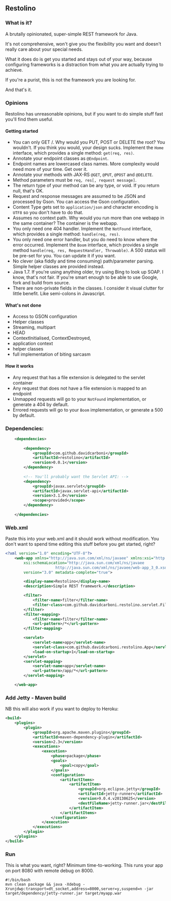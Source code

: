 Restolino
----------


### What is it?

A brutally opinionated, super-simple REST framework for Java.

It's not comprehensive, won't give you the flexibility you want and doesn't really care about your special needs.

What it does do is get you started and stays out of your way, because configuring frameworks is a distraction from what you are actually trying to achieve.

If you're a purist, this is not the framework you are looking for. 

And that's it.


### Opinions

Restolino has unreasonable opinions, but if you want to do simple stuff fast you'll find them useful.

#### Getting started

 * You can only GET /. Why would you PUT, POST or DELETE the root? You wouldn't. If you think you would, your design sucks. Implement the `Home` interface, which provides a single method: `get(req, res)`.
 * Annotate your endpoint classes as `@Endpoint`.
 * Endpoint names are lowercased class names. More complexity would need more of your time. Get over it.
 * Annotate your methods with JAX-RS `@GET`, `@PUT`, `@POST` and `@DELETE`.
 * Method parameters must be `req, res[, request message]`. 
 * The return type of your method can be any type, or void. If you return null, that's OK.
 * Request and response messages are assumed to be JSON and processed by Gson. You can access the Gson configuration.
 * Content Type gets set to `application/json` and character encoding is `UTF8` so you don't have to do that.
 * Assumes no context path. Why would you run more than one webapp in the same container? The container is the webapp.
 * You only need one 404 handler. Implement the `NotFound` interface, which provides a single method: `handle(req, res)`.
 * You only need one error handler, but you do need to know where the error occurred. Implement the `Boom` interface, which provides a single method `handle(req, res, RequestHandler, Throwable)`. A 500 status will be pre-set for you. You can update it if you want.
 * No clever (aka fiddly and time consuming) path/parameter parsing. Simple helper classes are provided instead.
 * Java 1.7. If you're using anything older, try using Bing to look up SOAP. I know, that's not fair. If you're smart enough to be able to use Google, fork and build from source.
 * There are non-private fields in the classes. I consider it visual clutter for little benefit. Like semi-colons in Javascript.

#### What's not done

 * Access to GSON configuration
 * Helper classes
 * Streaming, multipart
 * HEAD
 * ContextInitialised, ContextDestroyed,
 * application context
 * helper classes
 * full implementation of biting sarcasm

#### How it works

 * Any request that has a file extension is delegated to the servlet container
 * Any request that does not have a file extension is mapped to an endpoint
 * Unmapped requests will go to your `NotFound` implementation, or generate a 404 by default.
 * Errored requests will go to your `Boom` implementation, or generate a 500 by default.


### Dependencies:

```xml
    <dependencies>
    
        <dependency>
            <groupId>com.github.davidcarboni</groupId>
            <artifactId>restolino</artifactId>
            <version>0.0.1</version>
        </dependency>
    
        <!-- You'll probably want the Servlet API: -->
        <dependency>
            <groupId>javax.servlet</groupId>
            <artifactId>javax.servlet-api</artifactId>
            <version>3.1.0</version>
            <scope>provided</scope>
        </dependency>
            
    </dependencies>
```


### Web.xml

Paste this into your web.xml and it should work without modification. 
You don't want to spend time editing this stuff before you get started, right?

```xml
<?xml version="1.0" encoding="UTF-8"?>
    <web-app xmlns="http://java.sun.com/xml/ns/javaee" xmlns:xsi="http://www.w3.org/2001/XMLSchema-instance"
        xsi:schemaLocation="http://java.sun.com/xml/ns/javaee
                      http://java.sun.com/xml/ns/javaee/web-app_3_0.xsd"
        version="3.0" metadata-complete="true">

        <display-name>Restolino</display-name>
        <description>Simple REST framework.</description>

        <filter>
            <filter-name>filter</filter-name>
            <filter-class>com.github.davidcarboni.restolino.servlet.Filter</filter-class>
        </filter>
        <filter-mapping>
            <filter-name>filter</filter-name>
            <url-pattern>/*</url-pattern>
        </filter-mapping>

        <servlet>
            <servlet-name>app</servlet-name>
            <servlet-class>com.github.davidcarboni.restolino.App</servlet-class>
            <load-on-startup>1</load-on-startup>
        </servlet>
        <servlet-mapping>
            <servlet-name>app</servlet-name>
            <url-pattern>/app/*</url-pattern>
        </servlet-mapping>

    </web-app>
```


### Add Jetty - Maven build

NB this will also work if you want to deploy to Heroku:

```xml
<build>
    <plugins>
        <plugin>
            <groupId>org.apache.maven.plugins</groupId>
            <artifactId>maven-dependency-plugin</artifactId>
            <version>2.3</version>
            <executions>
                <execution>
                    <phase>package</phase>
                    <goals>
                        <goal>copy</goal>
                    </goals>
                    <configuration>
                        <artifactItems>
                            <artifactItem>
                                <groupId>org.eclipse.jetty</groupId>
                                <artifactId>jetty-runner</artifactId>
                                <version>9.0.4.v20130625</version>
                                <destFileName>jetty-runner.jar</destFileName>
                            </artifactItem>
                        </artifactItems>
                    </configuration>
                </execution>
            </executions>
        </plugin>
    </plugins>
</build>
```


### Run

This is what you want, right? Minimum time-to-working. This runs your app on port 8080 with remote debug on 8000.

    #!/bin/bash
    mvn clean package && java -Xdebug -Xrunjdwp:transport=dt_socket,address=8000,server=y,suspend=n -jar target/dependency/jetty-runner.jar target/myapp.war

